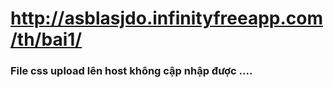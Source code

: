 # http://asblasjdo.infinityfreeapp.com/th/bai1/

### File css upload lên host không cập nhập được ....